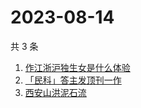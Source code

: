 # 2023-08-14

共 3 条

<!-- BEGIN ZHIHUSEARCH -->
<!-- 最后更新时间 Mon Aug 14 2023 01:04:15 GMT+0800 (China Standard Time) -->
1. [作江浙沪独生女是什么体验](https://www.zhihu.com/search?q=作江浙沪独生女是什么体验)
1. [「民科」答主发顶刊一作](https://www.zhihu.com/search?q=「民科」答主发顶刊一作)
1. [西安山洪泥石流](https://www.zhihu.com/search?q=西安山洪泥石流)
<!-- END ZHIHUSEARCH -->
